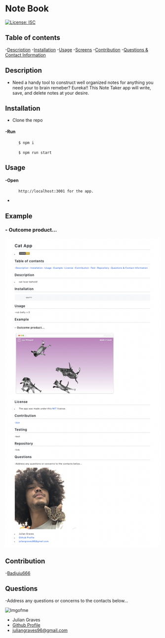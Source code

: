 

# **Note Book**

  [![License: ISC](https://img.shields.io/badge/License-ISC-blue.svg)](https://opensource.org/licenses/ISC)
  

## Table of contents
  -[Description](#Description)
  -[Installation](#Installation)
  -[Usage](#Usage)
  -[Screens](#Screens)
  -[Contribution](#Contribution)
  -[Questions & Contact Information](#Questions)

## Description

  -  Need a handy tool to construct well organized notes for anything you need your to brain remeber? Eureka!! This Note Taker app will write, save, and delete notes at your desire. 

## Installation 

  -  Clone the repo
#### **-Run**
          $ npm i

          $ npm run start
    
## Usage
#### **-Open**
          http://localhost:3001 for the app.
  - 

## Example 
### - Outcome product...

![pics](https://github.com/Badjuju666/README.md-GenZ/blob/main/Screen.png)


## Contribution

  -[Badjuju666](https://github.com/Badjuju666)

## Questions
  -Address any questions or concerns 
  to the contacts below...
                
![Imgofme](https://avatars.githubusercontent.com/u/74938789?v=4)
- Julian Graves
- [Github Profile](https://github.com/Badjuju666)
- <juliangraves96@gmail.com>
